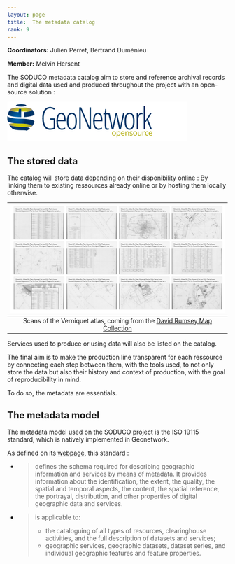```yaml
---
layout: page
title:  The metadata catalog
rank: 9
---
```


**Coordinators:** Julien Perret, Bertrand Duménieu

**Member:** Melvin Hersent

The SODUCO metadata catalog aim to store and reference archival records and digital data used and produced throughout the project with an open-source solution :

[![SODUCO catalogue](./public/images/geonetwork3-logo.png)](https://geonetwork-opensource.org/)

## The stored data

The catalog will store data depending on their disponibility online : By linking them to existing ressources already online or by hosting them locally otherwise.

| ![verniquet scans](./public/images/geonetwork_screenshot.png) |
|:--:|
| Scans of the Verniquet atlas, coming from the [David Rumsey Map Collection](https://www.davidrumsey.com/) |

Services used to produce or using data will also be listed on the catalog.

The final aim is to make the production line transparent for each ressource by connecting each step between them, with the tools used, to not only store the data but also their history and context of production, with the goal of reproducibility in mind.

To do so, the metadata are essentials.

## The metadata model

The metadata model used on the SODUCO project is the ISO 19115 standard, which is natively implemented in Geonetwork.

As defined on its [webpage](https://www.iso.org/standard/53798.html), this standard :

- > defines the schema required for describing geographic information and services by means of metadata. It provides information about the identification, the extent, the quality, the spatial and temporal aspects, the content, the spatial reference, the portrayal, distribution, and other properties of digital geographic data and services.
- > is applicable to:
  >  
  > - the cataloguing of all types of resources, clearinghouse activities, and the full description of datasets and services;
  > - geographic services, geographic datasets, dataset series, and individual geographic features and feature properties.
